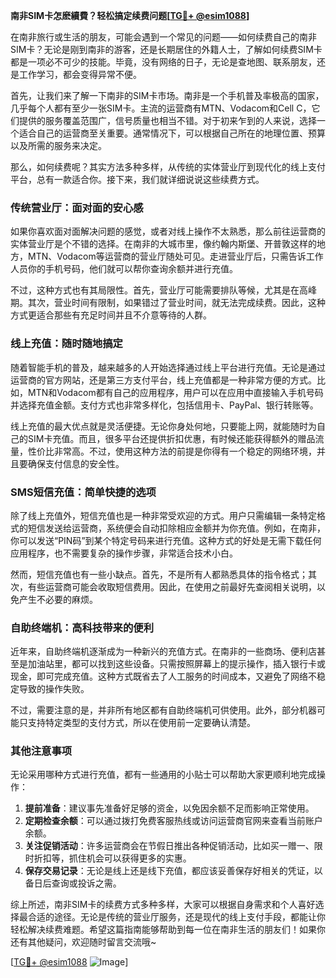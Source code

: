 **南非SIM卡怎麽續費？轻松搞定续费问题[[TG💪+ @esim1088](https://t.me/s/esim1088)]**

在南非旅行或生活的朋友，可能会遇到一个常见的问题——如何续费自己的南非SIM卡？无论是刚到南非的游客，还是长期居住的外籍人士，了解如何续费SIM卡都是一项必不可少的技能。毕竟，没有网络的日子，无论是查地图、联系朋友，还是工作学习，都会变得异常不便。

首先，让我们来了解一下南非的SIM卡市场。南非是一个手机普及率极高的国家，几乎每个人都有至少一张SIM卡。主流的运营商有MTN、Vodacom和Cell C，它们提供的服务覆盖范围广，信号质量也相当不错。对于初来乍到的人来说，选择一个适合自己的运营商至关重要。通常情况下，可以根据自己所在的地理位置、预算以及所需的服务来决定。

那么，如何续费呢？其实方法多种多样，从传统的实体营业厅到现代化的线上支付平台，总有一款适合你。接下来，我们就详细说说这些续费方式。

### 传统营业厅：面对面的安心感

如果你喜欢面对面解决问题的感觉，或者对线上操作不太熟悉，那么前往运营商的实体营业厅是个不错的选择。在南非的大城市里，像约翰内斯堡、开普敦这样的地方，MTN、Vodacom等运营商的营业厅随处可见。走进营业厅后，只需告诉工作人员你的手机号码，他们就可以帮你查询余额并进行充值。

不过，这种方式也有其局限性。首先，营业厅可能需要排队等候，尤其是在高峰期。其次，营业时间有限制，如果错过了营业时间，就无法完成续费。因此，这种方式更适合那些有充足时间并且不介意等待的人群。

### 线上充值：随时随地搞定

随着智能手机的普及，越来越多的人开始选择通过线上平台进行充值。无论是通过运营商的官方网站，还是第三方支付平台，线上充值都是一种非常方便的方式。比如，MTN和Vodacom都有自己的应用程序，用户可以在应用中直接输入手机号码并选择充值金额。支付方式也非常多样化，包括信用卡、PayPal、银行转账等。

线上充值的最大优点就是灵活便捷。无论你身处何地，只要能上网，就能随时为自己的SIM卡充值。而且，很多平台还提供折扣优惠，有时候还能获得额外的赠品流量，性价比非常高。不过，使用这种方法的前提是你得有一个稳定的网络环境，并且要确保支付信息的安全性。

### SMS短信充值：简单快捷的选项

除了线上充值外，短信充值也是一种非常受欢迎的方式。用户只需编辑一条特定格式的短信发送给运营商，系统便会自动扣除相应金额并为你充值。例如，在南非，你可以发送“PIN码”到某个特定号码来进行充值。这种方式的好处是无需下载任何应用程序，也不需要复杂的操作步骤，非常适合技术小白。

然而，短信充值也有一些小缺点。首先，不是所有人都熟悉具体的指令格式；其次，有些运营商可能会收取短信费用。因此，在使用之前最好先查阅相关说明，以免产生不必要的麻烦。

### 自助终端机：高科技带来的便利

近年来，自助终端机逐渐成为一种新兴的充值方式。在南非的一些商场、便利店甚至是加油站里，都可以找到这些设备。只需按照屏幕上的提示操作，插入银行卡或现金，即可完成充值。这种方式既省去了人工服务的时间成本，又避免了网络不稳定导致的操作失败。

不过，需要注意的是，并非所有地区都有自助终端机可供使用。此外，部分机器可能只支持特定类型的支付方式，所以在使用前一定要确认清楚。

### 其他注意事项

无论采用哪种方式进行充值，都有一些通用的小贴士可以帮助大家更顺利地完成操作：

1. **提前准备**：建议事先准备好足够的资金，以免因余额不足而影响正常使用。
2. **定期检查余额**：可以通过拨打免费客服热线或访问运营商官网来查看当前账户余额。
3. **关注促销活动**：许多运营商会在节假日推出各种促销活动，比如买一赠一、限时折扣等，抓住机会可以获得更多的实惠。
4. **保存交易记录**：无论是线上还是线下充值，都应该妥善保存好相关的凭证，以备日后查询或投诉之需。

综上所述，南非SIM卡的续费方式多种多样，大家可以根据自身需求和个人喜好选择最合适的途径。无论是传统的营业厅服务，还是现代的线上支付手段，都能让你轻松解决续费难题。希望这篇指南能够帮助到每一位在南非生活的朋友们！如果你还有其他疑问，欢迎随时留言交流哦~

[[TG💪+ @esim1088](https://t.me/s/esim1088) ![Image](https://i.postimg.cc/4NQfJmqS/Snipaste-2025-05-13-00-14-12.png)]